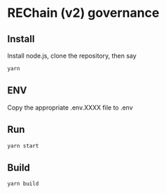 # REChain (v2) governance

## Install

Install node.js, clone the repository, then say

```sh
yarn
```

## ENV

Copy the appropriate .env.XXXX file to .env

## Run

```sh
yarn start
```

## Build

```sh
yarn build
```
